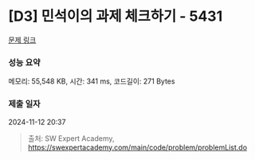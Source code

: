 # [D3] 민석이의 과제 체크하기 - 5431 

[문제 링크](https://swexpertacademy.com/main/code/problem/problemDetail.do?contestProbId=AWVl3rWKDBYDFAXm) 

### 성능 요약

메모리: 55,548 KB, 시간: 341 ms, 코드길이: 271 Bytes

### 제출 일자

2024-11-12 20:37



> 출처: SW Expert Academy, https://swexpertacademy.com/main/code/problem/problemList.do